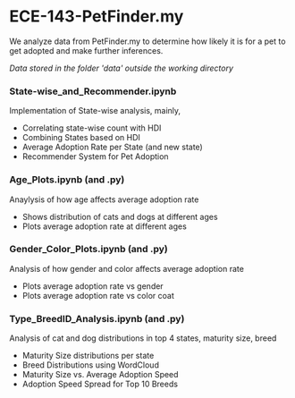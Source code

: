 # ECE-143-PetFinder.my
We analyze data from PetFinder.my to determine how likely it is for a pet to get adopted and make further inferences.

*Data stored in the folder 'data' outside the working directory*

### State-wise_and_Recommender.ipynb
Implementation of State-wise analysis, mainly,
- Correlating state-wise count with HDI
- Combining States based on HDI
- Average Adoption Rate per State (and new state)
- Recommender System for Pet Adoption

### Age_Plots.ipynb (and .py)
Anaylysis of how age affects average adoption rate
- Shows distribution of cats and dogs at different ages
- Plots average adoption rate at different ages

### Gender_Color_Plots.ipynb (and .py)
Analysis of how gender and color affects average adoption rate
- Plots average adoption rate vs gender
- Plots average adoption rate vs color coat

### Type_BreedID_Analysis.ipynb (and .py)
Analysis of cat and dog distributions in top 4 states, maturity size, breed
- Maturity Size distributions per state
- Breed Distributions using WordCloud
- Maturity Size vs. Average Adoption Speed
- Adoption Speed Spread for Top 10 Breeds 
